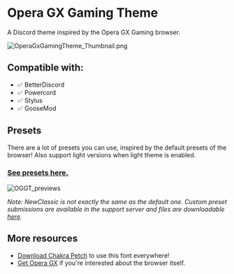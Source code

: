 # Opera GX Gaming Theme

A Discord theme inspired by the Opera GX Gaming browser.

![OperaGxGamingTheme_Thumbnail.png](https://discord-addons.github.io/screenshots/OperaGxGamingTheme_Thumbnail.png)

## Compatible with:

- ✅ BetterDiscord
- ✅ Powercord
- ✅ Stylus
- ✅ GooseMod

## Presets

There are a lot of presets you can use, inspired by the default presets of the browser! Also support light versions when light theme is enabled.

### [See presets here.](https://github.com/discord-addons/discord-addons/tree/master/download-themes-here/OperaGxGamingTheme/presets)

![OGGT_previews](https://cdn.discordapp.com/attachments/702611641530843186/864907521973944340/GIF-20210714_183334.gif)

*Note: NewClassic is not exactly the same as the default one. Custom preset submissions are available in the support server and files are downloadable [here](https://github.com/discord-addons/discord-addons/tree/master/custom-presets).*

## More resources

- [Download Chakra Petch](https://fonts.google.com/specimen/Chakra+Petch) to use this font everywhere!
- [Get Opera GX](https://www.opera.com/gx) if you're interested about the browser itself.
